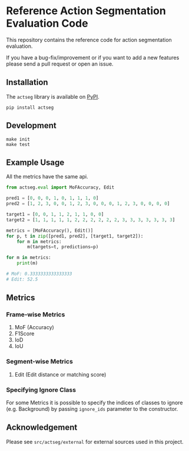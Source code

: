 # Reference Action Segmentation Evaluation Code

This repository contains the reference code for action segmentation evaluation.

If you have a bug-fix/improvement or if you want to add a new features please send a pull request or open an issue.

## Installation

The `actseg` library is available on [PyPI](https://pypi.org/project/actseg/).

```shell
pip install actseg
```

## Development

```shell
make init
make test
```

## Example Usage

All the metrics have the same api.

```python
from actseg.eval import MoFAccuracy, Edit

pred1 = [0, 0, 0, 1, 0, 1, 1, 1, 0]
pred2 = [1, 2, 3, 0, 0, 1, 2, 3, 0, 0, 0, 1, 2, 3, 0, 0, 0, 0]

target1 = [0, 0, 1, 1, 2, 1, 1, 0, 0]
target2 = [1, 1, 1, 1, 1, 2, 2, 2, 2, 2, 2, 3, 3, 3, 3, 3, 3, 3]

metrics = [MoFAccuracy(), Edit()]
for p, t in zip([pred1, pred2], [target1, target2]):
    for m in metrics:
        m(targets=t, predictions=p)

for m in metrics:
    print(m)

# MoF: 0.3333333333333333
# Edit: 52.5
```

## Metrics

### Frame-wise Metrics
1. MoF (Accuracy)
2. F1Score
3. IoD
4. IoU

### Segment-wise Metrics
1. Edit (Edit distance or matching score)

### Specifying Ignore Class

For some Metrics it is possible to specify the indices of classes to ignore (e.g. Background) by 
passing `ignore_ids` parameter to the constructor.


## Acknowledgement

Please see `src/actseg/external` for external sources used in this project.
